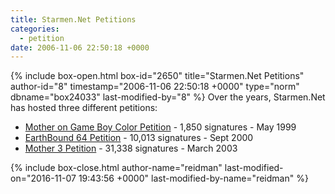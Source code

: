 ```yaml
---
title: Starmen.Net Petitions
categories:
  - petition
date: 2006-11-06 22:50:18 +0000
---
```

{% include box-open.html box-id="2650" title="Starmen.Net Petitions" author-id="8" timestamp="2006-11-06 22:50:18 +0000" type="norm" dbname="box24033" last-modified-by="8" %}
Over the years, Starmen.Net has hosted three different petitions:
<ul>
<li><a href="http://classic.fobby.net/petition/eb0/">Mother on Game Boy Color Petition</a> - 1,850 signatures - May 1999</li>
<li><a href="http://classic.fobby.net/petition/eb64/">EarthBound 64 Petition</a> - 10,013 signatures - Sept 2000</li>
<li><a href="http://classic.fobby.net/petition/mother3/">Mother 3 Petition</a> - 31,338 signatures - March 2003</li>
</ul>
{% include box-close.html author-name="reidman" last-modified-on="2016-11-07 19:43:56 +0000" last-modified-by-name="reidman" %}
